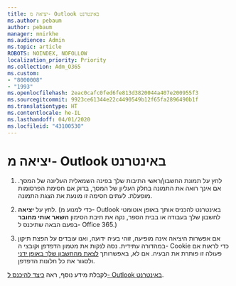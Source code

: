 ```yaml
---
title: יציאה מ- Outlook באינטרנט
ms.author: pebaum
author: pebaum
manager: mnirkhe
ms.audience: Admin
ms.topic: article
ROBOTS: NOINDEX, NOFOLLOW
localization_priority: Priority
ms.collection: Adm_O365
ms.custom:
- "8000008"
- "1993"
ms.openlocfilehash: 2eac0cafc0fed6fe813d3820044a407e200955f3
ms.sourcegitcommit: 9923ce61344e22c4490549b12f65fa2896490b1f
ms.translationtype: HT
ms.contentlocale: he-IL
ms.lasthandoff: 04/01/2020
ms.locfileid: "43100530"
---
```

# <a name="sign-out-of-outlook-on-the-web"></a>יציאה מ- Outlook באינטרנט

1. לחץ על תמונת החשבון/ראשי התיבות שלך בפינה השמאלית העליונה של המסך. אם אינך רואה את התמונה בחלק העליון של המסך, בדוק אם חסימת הפרסומות מופעלת. לעתים חסימה זו מונעת את הצגת התמונה.

2. לחץ על **יציאה**. (כדי למנוע מ- Outlook באינטרנט להכניס אותך באופן אוטומטי לחשבון שלך בעבודה או בבית הספר, נקה את תיבת הסימון **השאר אותי מחובר** בפעם הבאה שתיכנס ל- Office 365.)

3. אם אפשרות היציאה אינה מופיעה, זוהי בעיה ידועה, ואנו עובדים על הפצת תיקון במהדורה עתידית.  נסה לנקות את מטמון הדפדפן וקובצי ה- Cookie כדי לראות אם פעולה זו פותרת את הבעיה.  אם לא, באפשרותך [לצאת מהחשבון שלך באופן ידני](https://login.live.com/logout.srf) ולסגור את כל חלונות הדפדפן.

לקבלת מידע נוסף, ראה [כיצד להיכנס ל- Outlook באינטרנט](https://support.office.com/article/how-to-sign-in-to-outlook-on-the-web-763fab4d-0138-4814-b450-37fc286bcb79).
